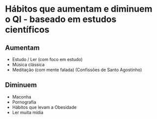 # Hábitos que aumentam e diminuem o QI - baseado em estudos científicos

## Aumentam
- Estudo / Ler (com foco em estudo)
- Música clássica
- Meditação (com mente falada) (Confissões de Santo Agostinho)

## Diminuem
- Maconha
- Pornografia
- Hábitos que levam a Obesidade
- Ler muita mídia
